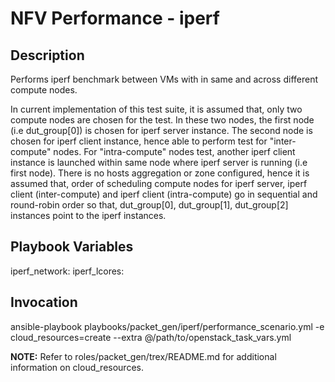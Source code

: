 # NFV Performance -  iperf

## Description

Performs iperf benchmark between VMs with in same and across different compute nodes.

In current implementation of this test suite, it is assumed that, only two compute nodes are chosen for the test. In these two nodes, the first node (i.e dut_group[0]) is chosen for iperf server instance. The second node is chosen for iperf client instance, hence able to perform test for "inter-compute" nodes. For "intra-compute" nodes test, another iperf client instance is launched within same node where iperf server is running (i.e first node). There is no hosts aggregation or zone configured, hence it is assumed that, order of scheduling compute nodes for iperf server, iperf client (inter-compute) and iperf client (intra-compute) go in sequential and round-robin order so that, dut_group[0], dut_group[1], dut_group[2] instances point to the iperf instances.

## Playbook Variables

iperf_network: <network used for the testing>
iperf_lcores: <list of cpus used for iperf instances>

## Invocation

ansible-playbook playbooks/packet_gen/iperf/performance_scenario.yml -e cloud_resources=create --extra @/path/to/openstack_task_vars.yml

**NOTE:** Refer to roles/packet_gen/trex/README.md for additional information on cloud_resources.
